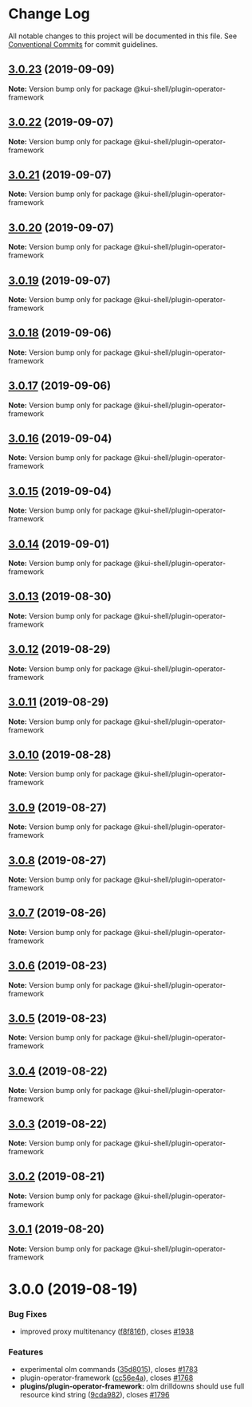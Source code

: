 # Change Log

All notable changes to this project will be documented in this file.
See [Conventional Commits](https://conventionalcommits.org) for commit guidelines.

## [3.0.23](https://github.com/IBM/kui/compare/v3.0.22...v3.0.23) (2019-09-09)

**Note:** Version bump only for package @kui-shell/plugin-operator-framework

## [3.0.22](https://github.com/IBM/kui/compare/v3.0.21...v3.0.22) (2019-09-07)

**Note:** Version bump only for package @kui-shell/plugin-operator-framework

## [3.0.21](https://github.com/IBM/kui/compare/v3.0.20...v3.0.21) (2019-09-07)

**Note:** Version bump only for package @kui-shell/plugin-operator-framework

## [3.0.20](https://github.com/IBM/kui/compare/v3.0.19...v3.0.20) (2019-09-07)

**Note:** Version bump only for package @kui-shell/plugin-operator-framework

## [3.0.19](https://github.com/IBM/kui/compare/v3.0.18...v3.0.19) (2019-09-07)

**Note:** Version bump only for package @kui-shell/plugin-operator-framework

## [3.0.18](https://github.com/IBM/kui/compare/v3.0.17...v3.0.18) (2019-09-06)

**Note:** Version bump only for package @kui-shell/plugin-operator-framework

## [3.0.17](https://github.com/IBM/kui/compare/v3.0.16...v3.0.17) (2019-09-06)

**Note:** Version bump only for package @kui-shell/plugin-operator-framework

## [3.0.16](https://github.com/IBM/kui/compare/v3.0.15...v3.0.16) (2019-09-04)

**Note:** Version bump only for package @kui-shell/plugin-operator-framework

## [3.0.15](https://github.com/IBM/kui/compare/v3.0.14...v3.0.15) (2019-09-04)

**Note:** Version bump only for package @kui-shell/plugin-operator-framework

## [3.0.14](https://github.com/IBM/kui/compare/v3.0.13...v3.0.14) (2019-09-01)

**Note:** Version bump only for package @kui-shell/plugin-operator-framework

## [3.0.13](https://github.com/IBM/kui/compare/v3.0.12...v3.0.13) (2019-08-30)

**Note:** Version bump only for package @kui-shell/plugin-operator-framework

## [3.0.12](https://github.com/IBM/kui/compare/v3.0.11...v3.0.12) (2019-08-29)

**Note:** Version bump only for package @kui-shell/plugin-operator-framework

## [3.0.11](https://github.com/IBM/kui/compare/v3.0.10...v3.0.11) (2019-08-29)

**Note:** Version bump only for package @kui-shell/plugin-operator-framework

## [3.0.10](https://github.com/IBM/kui/compare/v3.0.9...v3.0.10) (2019-08-28)

**Note:** Version bump only for package @kui-shell/plugin-operator-framework

## [3.0.9](https://github.com/IBM/kui/compare/v3.0.8...v3.0.9) (2019-08-27)

**Note:** Version bump only for package @kui-shell/plugin-operator-framework

## [3.0.8](https://github.com/IBM/kui/compare/v3.0.7...v3.0.8) (2019-08-27)

**Note:** Version bump only for package @kui-shell/plugin-operator-framework

## [3.0.7](https://github.com/IBM/kui/compare/v3.0.6...v3.0.7) (2019-08-26)

**Note:** Version bump only for package @kui-shell/plugin-operator-framework

## [3.0.6](https://github.com/IBM/kui/compare/v3.0.5...v3.0.6) (2019-08-23)

**Note:** Version bump only for package @kui-shell/plugin-operator-framework

## [3.0.5](https://github.com/IBM/kui/compare/v3.0.4...v3.0.5) (2019-08-23)

**Note:** Version bump only for package @kui-shell/plugin-operator-framework

## [3.0.4](https://github.com/IBM/kui/compare/v3.0.3...v3.0.4) (2019-08-22)

**Note:** Version bump only for package @kui-shell/plugin-operator-framework

## [3.0.3](https://github.com/IBM/kui/compare/v3.0.2...v3.0.3) (2019-08-22)

**Note:** Version bump only for package @kui-shell/plugin-operator-framework

## [3.0.2](https://github.com/IBM/kui/compare/v3.0.1...v3.0.2) (2019-08-21)

**Note:** Version bump only for package @kui-shell/plugin-operator-framework

## [3.0.1](https://github.com/IBM/kui/compare/v3.0.0...v3.0.1) (2019-08-20)

**Note:** Version bump only for package @kui-shell/plugin-operator-framework

# 3.0.0 (2019-08-19)

### Bug Fixes

- improved proxy multitenancy ([f8f816f](https://github.com/IBM/kui/commit/f8f816f)), closes [#1938](https://github.com/IBM/kui/issues/1938)

### Features

- experimental olm commands ([35d8015](https://github.com/IBM/kui/commit/35d8015)), closes [#1783](https://github.com/IBM/kui/issues/1783)
- plugin-operator-framework ([cc56e4a](https://github.com/IBM/kui/commit/cc56e4a)), closes [#1768](https://github.com/IBM/kui/issues/1768)
- **plugins/plugin-operator-framework:** olm drilldowns should use full resource kind string ([9cda982](https://github.com/IBM/kui/commit/9cda982)), closes [#1796](https://github.com/IBM/kui/issues/1796)
